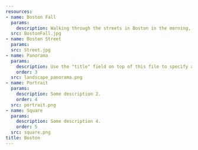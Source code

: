 ```yaml
---
resources:
- name: Boston Fall
  params:
    description: Walking through the streets in Boston in the morning, you can always find some different scenery.
  src: BostonFall.jpg
- name: Boston Street
  params:
  src: Street.jpg
- name: Panorama
  params:
    description: Use the "title" field on top of this file to specify a series name for a stylized appearance. It is hidden if "title" is unspecified.
    order: 3
  src: landscape_panorama.png
- name: Portrait
  params:
    description: Some description 2.
    order: 4
  src: portrait.png
- name: Square
  params:
    description: Some description 4.
    order: 5
  src: square.png
title: Boston 
---
```


